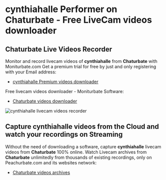 # cynthiahalle Performer on Chaturbate - Free LiveCam videos downloader

## Chaturbate Live Videos Recorder

Monitor and record livecam videos of **cynthiahalle** from **Chaturbate** with Moniturbate.com
Get a premium trial for free by just and only registering with your Email address:
* [cynthiahalle Premium videos downloader](https://moniturbate.com/request-demo-licence-key.html)

Free livecam videos downloader - Moniturbate Software:
* [Chaturbate videos downloader](https://moniturbate.com/moniturbate-download-software.html)

![cynthiahalle livecam videos recorder](https://peachurnet.com/templates/moniturbate-software.png)


## Capture cynthiahalle videos from the Cloud and watch your recordings on Streaming

Without the need of downloading a software, capture **cynthiahalle** livecam videos from **Chaturbate** 100% online.
Watch Livecam archives from **Chaturbate** unlimitedly from thousands of existing recordings, only on Peachurbate.com and its websites network:
* [Chaturbate videos archives](https://peachurnet.com/)